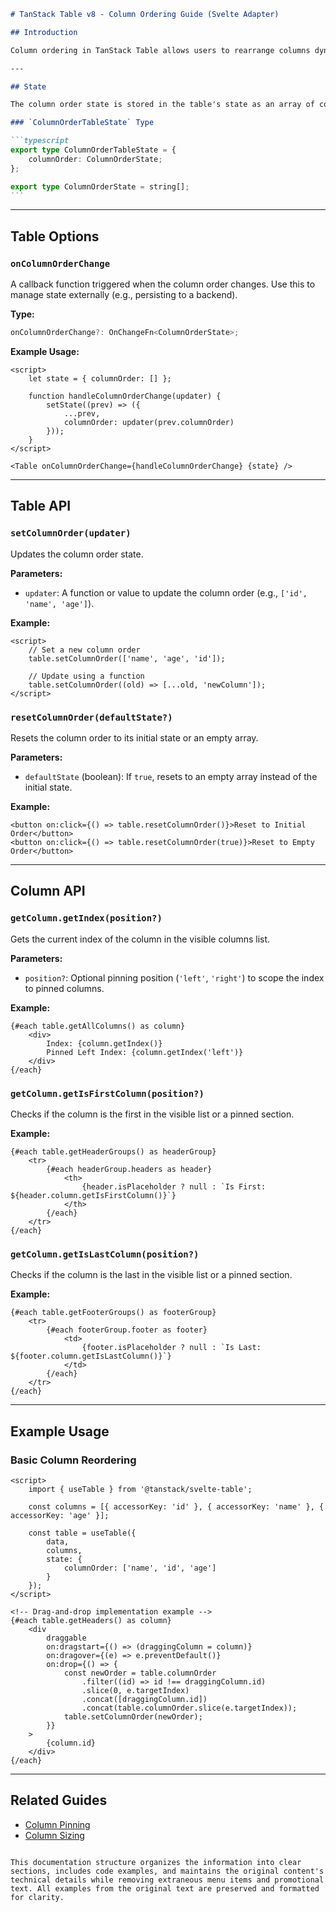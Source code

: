 ````markdown
# TanStack Table v8 - Column Ordering Guide (Svelte Adapter)

## Introduction

Column ordering in TanStack Table allows users to rearrange columns dynamically. This guide covers the state management, options, and APIs related to column ordering in the Svelte adapter.

---

## State

The column order state is stored in the table's state as an array of column IDs.

### `ColumnOrderTableState` Type

```typescript
export type ColumnOrderTableState = {
	columnOrder: ColumnOrderState;
};

export type ColumnOrderState = string[];
```
````

---

## Table Options

### `onColumnOrderChange`

A callback function triggered when the column order changes. Use this to manage state externally (e.g., persisting to a backend).

**Type:**

```typescript
onColumnOrderChange?: OnChangeFn<ColumnOrderState>;
```

**Example Usage:**

```svelte
<script>
	let state = { columnOrder: [] };

	function handleColumnOrderChange(updater) {
		setState((prev) => ({
			...prev,
			columnOrder: updater(prev.columnOrder)
		}));
	}
</script>

<Table onColumnOrderChange={handleColumnOrderChange} {state} />
```

---

## Table API

### `setColumnOrder(updater)`

Updates the column order state.

**Parameters:**

- `updater`: A function or value to update the column order (e.g., `['id', 'name', 'age']`).

**Example:**

```svelte
<script>
	// Set a new column order
	table.setColumnOrder(['name', 'age', 'id']);

	// Update using a function
	table.setColumnOrder((old) => [...old, 'newColumn']);
</script>
```

### `resetColumnOrder(defaultState?)`

Resets the column order to its initial state or an empty array.

**Parameters:**

- `defaultState` (boolean): If `true`, resets to an empty array instead of the initial state.

**Example:**

```svelte
<button on:click={() => table.resetColumnOrder()}>Reset to Initial Order</button>
<button on:click={() => table.resetColumnOrder(true)}>Reset to Empty Order</button>
```

---

## Column API

### `getColumn.getIndex(position?)`

Gets the current index of the column in the visible columns list.

**Parameters:**

- `position?`: Optional pinning position (`'left'`, `'right'`) to scope the index to pinned columns.

**Example:**

```svelte
{#each table.getAllColumns() as column}
	<div>
		Index: {column.getIndex()}
		Pinned Left Index: {column.getIndex('left')}
	</div>
{/each}
```

### `getColumn.getIsFirstColumn(position?)`

Checks if the column is the first in the visible list or a pinned section.

**Example:**

```svelte
{#each table.getHeaderGroups() as headerGroup}
	<tr>
		{#each headerGroup.headers as header}
			<th>
				{header.isPlaceholder ? null : `Is First: ${header.column.getIsFirstColumn()}`}
			</th>
		{/each}
	</tr>
{/each}
```

### `getColumn.getIsLastColumn(position?)`

Checks if the column is the last in the visible list or a pinned section.

**Example:**

```svelte
{#each table.getFooterGroups() as footerGroup}
	<tr>
		{#each footerGroup.footer as footer}
			<td>
				{footer.isPlaceholder ? null : `Is Last: ${footer.column.getIsLastColumn()}`}
			</td>
		{/each}
	</tr>
{/each}
```

---

## Example Usage

### Basic Column Reordering

```svelte
<script>
	import { useTable } from '@tanstack/svelte-table';

	const columns = [{ accessorKey: 'id' }, { accessorKey: 'name' }, { accessorKey: 'age' }];

	const table = useTable({
		data,
		columns,
		state: {
			columnOrder: ['name', 'id', 'age']
		}
	});
</script>

<!-- Drag-and-drop implementation example -->
{#each table.getHeaders() as column}
	<div
		draggable
		on:dragstart={() => (draggingColumn = column)}
		on:dragover={(e) => e.preventDefault()}
		on:drop={() => {
			const newOrder = table.columnOrder
				.filter((id) => id !== draggingColumn.id)
				.slice(0, e.targetIndex)
				.concat([draggingColumn.id])
				.concat(table.columnOrder.slice(e.targetIndex));
			table.setColumnOrder(newOrder);
		}}
	>
		{column.id}
	</div>
{/each}
```

---

## Related Guides

- [Column Pinning](column-pinning.md)
- [Column Sizing](column-sizing.md)

```

This documentation structure organizes the information into clear sections, includes code examples, and maintains the original content's technical details while removing extraneous menu items and promotional text. All examples from the original text are preserved and formatted for clarity.
```

